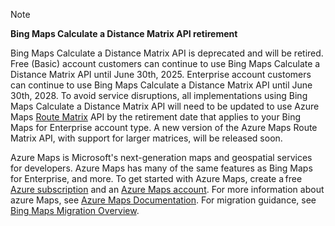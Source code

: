 > [!NOTE]
> **Bing Maps Calculate a Distance Matrix API retirement**
>
> Bing Maps Calculate a Distance Matrix API is deprecated and will be retired. Free (Basic) account customers can continue to use Bing Maps Calculate a Distance Matrix API until June 30th, 2025. Enterprise account customers can continue to use Bing Maps Calculate a Distance Matrix API until June 30th, 2028. To avoid service disruptions, all implementations using Bing Maps Calculate a Distance Matrix API will need to be updated to use Azure Maps [Route Matrix](/rest/api/maps/route/get-route-matrix) API by the retirement date that applies to your Bing Maps for Enterprise account type. A new version of the Azure Maps Route Matrix API, with support for larger matrices, will be released soon.
>
> Azure Maps is Microsoft's next-generation maps and geospatial services for developers. Azure Maps has many of the same features as Bing Maps for Enterprise, and more. To get started with Azure Maps, create a free [Azure subscription](https://azure.microsoft.com/free) and an [Azure Maps account](/azure/azure-maps/how-to-manage-account-keys#create-a-new-account). For more information about azure Maps, see [Azure Maps Documentation](/azure/azure-maps/). For migration guidance, see [Bing Maps Migration Overview](/azure/azure-maps/migrate-bing-maps-overview).
